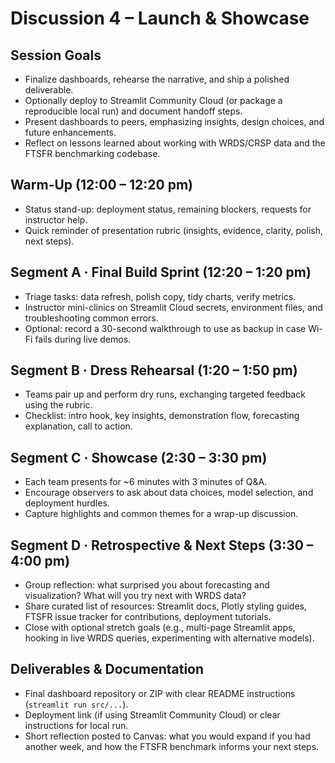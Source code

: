 # Discussion 4 – Launch & Showcase

## Session Goals
- Finalize dashboards, rehearse the narrative, and ship a polished deliverable.
- Optionally deploy to Streamlit Community Cloud (or package a reproducible local run) and document handoff steps.
- Present dashboards to peers, emphasizing insights, design choices, and future enhancements.
- Reflect on lessons learned about working with WRDS/CRSP data and the FTSFR benchmarking codebase.

## Warm-Up (12:00 – 12:20 pm)
- Status stand-up: deployment status, remaining blockers, requests for instructor help.
- Quick reminder of presentation rubric (insights, evidence, clarity, polish, next steps).

## Segment A · Final Build Sprint (12:20 – 1:20 pm)
- Triage tasks: data refresh, polish copy, tidy charts, verify metrics.
- Instructor mini-clinics on Streamlit Cloud secrets, environment files, and troubleshooting common errors.
- Optional: record a 30-second walkthrough to use as backup in case Wi-Fi fails during live demos.

## Segment B · Dress Rehearsal (1:20 – 1:50 pm)
- Teams pair up and perform dry runs, exchanging targeted feedback using the rubric.
- Checklist: intro hook, key insights, demonstration flow, forecasting explanation, call to action.

## Segment C · Showcase (2:30 – 3:30 pm)
- Each team presents for ~6 minutes with 3 minutes of Q&A.
- Encourage observers to ask about data choices, model selection, and deployment hurdles.
- Capture highlights and common themes for a wrap-up discussion.

## Segment D · Retrospective & Next Steps (3:30 – 4:00 pm)
- Group reflection: what surprised you about forecasting and visualization? What will you try next with WRDS data?
- Share curated list of resources: Streamlit docs, Plotly styling guides, FTSFR issue tracker for contributions, deployment tutorials.
- Close with optional stretch goals (e.g., multi-page Streamlit apps, hooking in live WRDS queries, experimenting with alternative models).

## Deliverables & Documentation
- Final dashboard repository or ZIP with clear README instructions (`streamlit run src/...`).
- Deployment link (if using Streamlit Community Cloud) or clear instructions for local run.
- Short reflection posted to Canvas: what you would expand if you had another week, and how the FTSFR benchmark informs your next steps.
